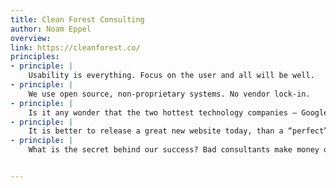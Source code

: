 ```yaml
---
title: Clean Forest Consulting
author: Noam Eppel
overview:
link: https://cleanforest.co/
principles:
- principle: |
    Usability is everything. Focus on the user and all will be well.
- principle: |
    We use open source, non-proprietary systems. No vendor lock-in.
- principle: |
    Is it any wonder that the two hottest technology companies – Google and Apple – are iconically known for their simplicity. Customers want elegant and simple solutions which work well.
- principle: |
    It is better to release a great new website today, than a “perfect” website next month. The best websites are released early, and are constantly evolving.
- principle: |
    What is the secret behind our success? Bad consultants make money off their clients, great consultants make money for their clients. That's it. That's the whole secret.


---
```

